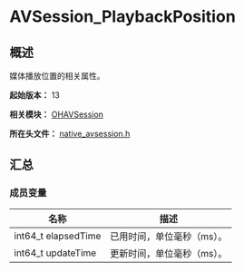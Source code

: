 # AVSession_PlaybackPosition
<!--Kit: AVSession Kit-->
<!--Subsystem: Multimedia-->
<!--Owner: @ccfriend; @liao_qian-->
<!--SE: @ccfriend-->
<!--TSE: @chenmingxi1_huawei-->

## 概述

媒体播放位置的相关属性。

**起始版本：** 13

**相关模块：** [OHAVSession](capi-ohavsession.md)

**所在头文件：** [native_avsession.h](capi-native-avsession-h.md)

## 汇总

### 成员变量

| 名称 | 描述 |
| -- | -- |
| int64_t elapsedTime | 已用时间，单位毫秒（ms）。 |
| int64_t updateTime | 更新时间，单位毫秒（ms）。 |



